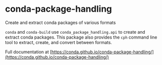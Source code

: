 # conda-package-handling
Create and extract conda packages of various formats


`conda` and `conda-build` use `conda_package_handling.api` to create and extract
conda packages. This package also provides the `cph` command line tool to
extract, create, and convert between formats.

Full documentation at [https://conda.github.io/conda-package-handling/](https://conda.github.io/conda-package-handling/)
